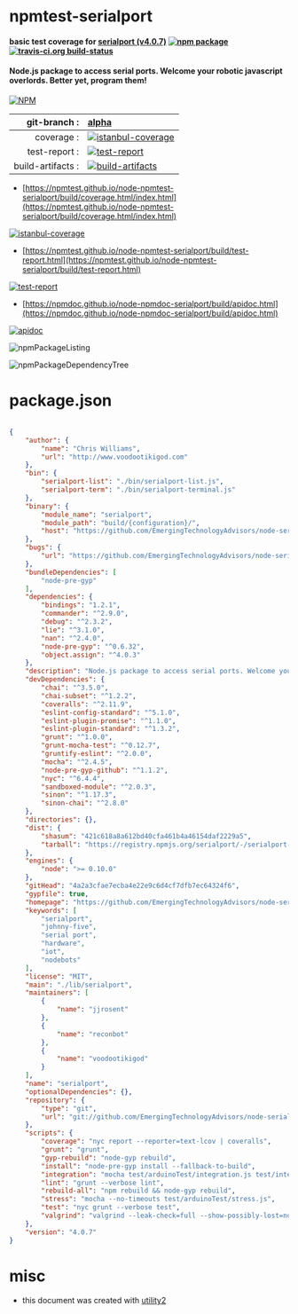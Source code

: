 # npmtest-serialport

#### basic test coverage for  [serialport (v4.0.7)](https://github.com/EmergingTechnologyAdvisors/node-serialport#readme)  [![npm package](https://img.shields.io/npm/v/npmtest-serialport.svg?style=flat-square)](https://www.npmjs.org/package/npmtest-serialport) [![travis-ci.org build-status](https://api.travis-ci.org/npmtest/node-npmtest-serialport.svg)](https://travis-ci.org/npmtest/node-npmtest-serialport)

#### Node.js package to access serial ports. Welcome your robotic javascript overlords. Better yet, program them!

[![NPM](https://nodei.co/npm/serialport.png?downloads=true&downloadRank=true&stars=true)](https://www.npmjs.com/package/serialport)

| git-branch : | [alpha](https://github.com/npmtest/node-npmtest-serialport/tree/alpha)|
|--:|:--|
| coverage : | [![istanbul-coverage](https://npmtest.github.io/node-npmtest-serialport/build/coverage.badge.svg)](https://npmtest.github.io/node-npmtest-serialport/build/coverage.html/index.html)|
| test-report : | [![test-report](https://npmtest.github.io/node-npmtest-serialport/build/test-report.badge.svg)](https://npmtest.github.io/node-npmtest-serialport/build/test-report.html)|
| build-artifacts : | [![build-artifacts](https://npmtest.github.io/node-npmtest-serialport/glyphicons_144_folder_open.png)](https://github.com/npmtest/node-npmtest-serialport/tree/gh-pages/build)|

- [https://npmtest.github.io/node-npmtest-serialport/build/coverage.html/index.html](https://npmtest.github.io/node-npmtest-serialport/build/coverage.html/index.html)

[![istanbul-coverage](https://npmtest.github.io/node-npmtest-serialport/build/screenCapture.buildCi.browser.%252Ftmp%252Fbuild%252Fcoverage.lib.html.png)](https://npmtest.github.io/node-npmtest-serialport/build/coverage.html/index.html)

- [https://npmtest.github.io/node-npmtest-serialport/build/test-report.html](https://npmtest.github.io/node-npmtest-serialport/build/test-report.html)

[![test-report](https://npmtest.github.io/node-npmtest-serialport/build/screenCapture.buildCi.browser.%252Ftmp%252Fbuild%252Ftest-report.html.png)](https://npmtest.github.io/node-npmtest-serialport/build/test-report.html)

- [https://npmdoc.github.io/node-npmdoc-serialport/build/apidoc.html](https://npmdoc.github.io/node-npmdoc-serialport/build/apidoc.html)

[![apidoc](https://npmdoc.github.io/node-npmdoc-serialport/build/screenCapture.buildCi.browser.%252Ftmp%252Fbuild%252Fapidoc.html.png)](https://npmdoc.github.io/node-npmdoc-serialport/build/apidoc.html)

![npmPackageListing](https://npmtest.github.io/node-npmtest-serialport/build/screenCapture.npmPackageListing.svg)

![npmPackageDependencyTree](https://npmtest.github.io/node-npmtest-serialport/build/screenCapture.npmPackageDependencyTree.svg)



# package.json

```json

{
    "author": {
        "name": "Chris Williams",
        "url": "http://www.voodootikigod.com"
    },
    "bin": {
        "serialport-list": "./bin/serialport-list.js",
        "serialport-term": "./bin/serialport-terminal.js"
    },
    "binary": {
        "module_name": "serialport",
        "module_path": "build/{configuration}/",
        "host": "https://github.com/EmergingTechnologyAdvisors/node-serialport/releases/download/4.0.7"
    },
    "bugs": {
        "url": "https://github.com/EmergingTechnologyAdvisors/node-serialport/issues"
    },
    "bundleDependencies": [
        "node-pre-gyp"
    ],
    "dependencies": {
        "bindings": "1.2.1",
        "commander": "^2.9.0",
        "debug": "^2.3.2",
        "lie": "^3.1.0",
        "nan": "^2.4.0",
        "node-pre-gyp": "^0.6.32",
        "object.assign": "^4.0.3"
    },
    "description": "Node.js package to access serial ports. Welcome your robotic javascript overlords. Better yet, program them!",
    "devDependencies": {
        "chai": "^3.5.0",
        "chai-subset": "^1.2.2",
        "coveralls": "^2.11.9",
        "eslint-config-standard": "^5.1.0",
        "eslint-plugin-promise": "^1.1.0",
        "eslint-plugin-standard": "^1.3.2",
        "grunt": "^1.0.0",
        "grunt-mocha-test": "^0.12.7",
        "gruntify-eslint": "^2.0.0",
        "mocha": "^2.4.5",
        "node-pre-gyp-github": "^1.1.2",
        "nyc": "^6.4.4",
        "sandboxed-module": "^2.0.3",
        "sinon": "^1.17.3",
        "sinon-chai": "^2.8.0"
    },
    "directories": {},
    "dist": {
        "shasum": "421c618a8a612bd40cfa461b4a46154daf2229a5",
        "tarball": "https://registry.npmjs.org/serialport/-/serialport-4.0.7.tgz"
    },
    "engines": {
        "node": ">= 0.10.0"
    },
    "gitHead": "4a2a3cfae7ecba4e22e9c6d4cf7dfb7ec64324f6",
    "gypfile": true,
    "homepage": "https://github.com/EmergingTechnologyAdvisors/node-serialport#readme",
    "keywords": [
        "serialport",
        "johnny-five",
        "serial port",
        "hardware",
        "iot",
        "nodebots"
    ],
    "license": "MIT",
    "main": "./lib/serialport",
    "maintainers": [
        {
            "name": "jjrosent"
        },
        {
            "name": "reconbot"
        },
        {
            "name": "voodootikigod"
        }
    ],
    "name": "serialport",
    "optionalDependencies": {},
    "repository": {
        "type": "git",
        "url": "git://github.com/EmergingTechnologyAdvisors/node-serialport.git"
    },
    "scripts": {
        "coverage": "nyc report --reporter=text-lcov | coveralls",
        "grunt": "grunt",
        "gyp-rebuild": "node-gyp rebuild",
        "install": "node-pre-gyp install --fallback-to-build",
        "integration": "mocha test/arduinoTest/integration.js test/integration-lite.js",
        "lint": "grunt --verbose lint",
        "rebuild-all": "npm rebuild && node-gyp rebuild",
        "stress": "mocha --no-timeouts test/arduinoTest/stress.js",
        "test": "nyc grunt --verbose test",
        "valgrind": "valgrind --leak-check=full --show-possibly-lost=no node --expose-gc --trace-gc node_modules/.bin/grunt test"
    },
    "version": "4.0.7"
}
```



# misc
- this document was created with [utility2](https://github.com/kaizhu256/node-utility2)
